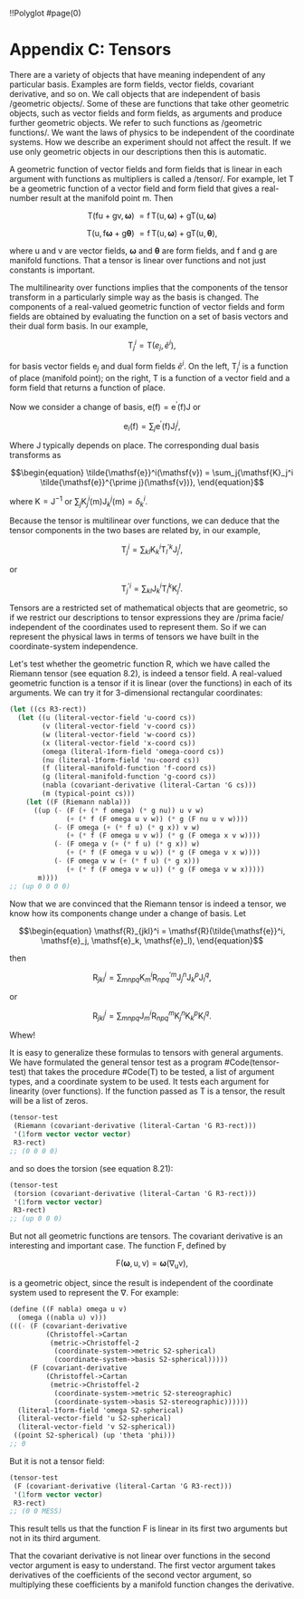 !!Polyglot
#page(0)
# Appendix C: Tensors

There are a variety of objects that have meaning independent of any particular basis. Examples are form fields, vector fields, covariant derivative, and so on.
We call objects that are independent of basis /geometric objects/. Some of these are functions that take other geometric objects, such as vector fields and form fields, as arguments and produce further geometric objects. We refer to such functions as /geometric functions/. We want the laws of physics to be independent of the coordinate systems. How we describe an experiment should not affect the result. If we use only geometric objects in our descriptions then this is automatic.

A geometric function of vector fields and form fields that is linear in each argument with functions as multipliers is called a /tensor/. For example, let
$\mathsf{T}$ be a geometric function of a vector field and form field that gives a real-number result at the manifold point $\mathsf{m}$. Then

$$\begin{equation}
\mathsf{T}(\mathsf{f} \mathsf{u} + \mathsf{g} \mathsf{v}, \boldsymbol{\omega}) \
= \mathsf{f}\,\mathsf{T}(\mathsf{u}, \boldsymbol{\omega}) + \mathsf{g} \mathsf{T}(\mathsf{u}, \boldsymbol{\omega})
\end{equation}$$

$$\begin{equation}
\mathsf{T}(\mathsf{u}, \mathsf{f} \boldsymbol{\omega} + \mathsf{g} \boldsymbol{\theta}) \
= \mathsf{f}\,\mathsf{T}(\mathsf{u}, \boldsymbol{\omega}) + \mathsf{g} \mathsf{T}(\mathsf{u}, \boldsymbol{\theta}),
\end{equation}$$

where $\mathsf{u}$ and $\mathsf{v}$ are vector fields, $\boldsymbol{\omega}$ and
$\boldsymbol{\theta}$ are form fields, and $\mathsf{f}$ and $\mathsf{g}$ are manifold functions. That a tensor is linear over functions and not just constants is important.

The multilinearity over functions implies that the components of the tensor transform in a particularly simple way as the basis is changed. The components of a real-valued geometric function of vector fields and form fields are obtained by evaluating the function on a set of basis vectors and their dual form basis. In our example,


$$\begin{equation}
\mathsf{T}_j^i = \mathsf{T}(e_j, \tilde{e}^i),
\end{equation}$$

for basis vector fields $\mathsf{e}_j$ and dual form fields $\tilde{e}^i$. On the left, $\mathsf{T}_j^i$ is a function of place (manifold point); on the right, $\mathsf{T}$ is a function of a vector field and a form field that returns a function of place.

Now we consider a change of basis, $\mathsf{e}(\mathsf{f}) =
\mathsf{e}^\prime(\mathsf{f})\mathsf{J}$ or

$$\begin{equation}
\mathsf{e}_i(\mathsf{f}) = \sum_j{\mathsf{e}^\prime(\mathsf{f})\mathsf{J}_i^j},
\end{equation}$$

Where $\mathsf{J}$ typically depends on place. The corresponding dual basis transforms as

$$\begin{equation}
\tilde{\mathsf{e}}^i(\mathsf{v}) = \sum_j{\mathsf{K}_j^i \tilde{\mathsf{e}}^{\prime j}(\mathsf{v})},
\end{equation}$$

where $\mathsf{K} = \mathsf{J}^{-1}$ or $\sum_j{\mathsf{K}_j^i(\mathsf{m}) \mathsf{J}_k^j(\mathsf{m})} = \delta_k^i$.

Because the tensor is multilinear over functions, we can deduce that the tensor components in the two bases are related by, in our example,

$$\begin{equation}
\mathsf{T}_j^i = \sum_{kl}{\mathsf{K}_k^i \mathsf{T}_l^{\prime k} \mathsf{J}_j^l},
\end{equation}$$

or

$$\begin{equation}
\mathsf{T}_j^{\prime i} = \sum_{kl}{\mathsf{J}_k^i \mathsf{T}_l^k \mathsf{K}_j^l}.
\end{equation}$$

Tensors are a restricted set of mathematical objects that are geometric, so if we restrict our descriptions to tensor expressions they are /prima facie/ independent of the coordinates used to represent them. So if we can represent the physical laws in terms of tensors we have built in the coordinate-system independence.

Let's test whether the geometric function $\mathsf{R}$, which we have called the Riemann tensor (see equation 8.2), is indeed a tensor field. A real-valued geometric function is a tensor if it is linear (over the functions) in each of its arguments. We can try it for 3-dimensional rectangular coordinates:

```Scheme
(let ((cs R3-rect))
  (let ((u (literal-vector-field 'u-coord cs))
        (v (literal-vector-field 'v-coord cs))
        (w (literal-vector-field 'w-coord cs))
        (x (literal-vector-field 'x-coord cs))
        (omega (literal-1form-field 'omega-coord cs))
        (nu (literal-1form-field 'nu-coord cs))
        (f (literal-manifold-function 'f-coord cs))
        (g (literal-manifold-function 'g-coord cs))
        (nabla (covariant-derivative (literal-Cartan 'G cs)))
        (m (typical-point cs)))
    (let ((F (Riemann nabla)))
      ((up (- (F (+ (* f omega) (* g nu)) u v w)
              (+ (* f (F omega u v w)) (* g (F nu u v w))))
           (- (F omega (+ (* f u) (* g x)) v w)
              (+ (* f (F omega u v w)) (* g (F omega x v w))))
           (- (F omega v (+ (* f u) (* g x)) w)
              (+ (* f (F omega v u w)) (* g (F omega v x w))))
           (- (F omega v w (+ (* f u) (* g x)))
              (+ (* f (F omega v w u)) (* g (F omega v w x)))))
       m))))
;; (up 0 0 0 0)
```

Now that we are convinced that the Riemann tensor is indeed a tensor, we know how its components change under a change of basis. Let

$$\begin{equation}
\mathsf{R}_{jkl}^i = \mathsf{R}(\tilde{\mathsf{e}}^i, \mathsf{e}_j, \mathsf{e}_k, \mathsf{e}_l),
\end{equation}$$

then

$$\begin{equation}
\mathsf{R}_{jkl}^i = \sum_{mnpq}{\mathsf{K}_m^i \mathsf{R}_{npq}^{\prime m} \mathsf{J}_j^n \mathsf{J}_k^p \mathsf{J}_l^q},
\end{equation}$$

or

$$\begin{equation}
\mathsf{R}_{jkl}^i = \sum_{mnpq}{\mathsf{J}_m^i \mathsf{R}_{npq}^m \mathsf{K}_j^n \mathsf{K}_k^p \mathsf{K}_l^q}.
\end{equation}$$

Whew!

It is easy to generalize these formulas to tensors with general arguments. We have formulated the general tensor test as a program #Code(tensor-test) that takes the procedure #Code(T) to be tested, a list of argument types, and a coordinate system to be used. It tests each argument for linearity (over functions). If the function passed as T is a tensor, the result will be a list of zeros.

```Scheme
(tensor-test
 (Riemann (covariant-derivative (literal-Cartan 'G R3-rect)))
 '(1form vector vector vector)
 R3-rect)
;; (0 0 0 0)
```

and so does the torsion (see equation 8.21):

```Scheme
(tensor-test
 (torsion (covariant-derivative (literal-Cartan 'G R3-rect)))
 '(1form vector vector)
 R3-rect)
;; (up 0 0 0)
```

But not all geometric functions are tensors. The covariant derivative is an interesting and important case. The function $\mathsf{F}$, defined by

$$\begin{equation}
\mathsf{F}(\boldsymbol{\omega}, \mathsf{u}, \mathsf{v}) = \boldsymbol{\omega}(\nabla_\mathsf{u} \mathsf{v}),
\end{equation}$$

is a geometric object, since the result is independent of the coordinate system used to represent the $\nabla$. For example:

```Scheme
(define ((F nabla) omega u v)
  (omega ((nabla u) v)))
(((- (F (covariant-derivative
         (Christoffel->Cartan
          (metric->Christoffel-2
           (coordinate-system->metric S2-spherical)
           (coordinate-system->basis S2-spherical)))))
     (F (covariant-derivative
         (Christoffel->Cartan
          (metric->Christoffel-2
           (coordinate-system->metric S2-stereographic)
           (coordinate-system->basis S2-stereographic))))))
  (literal-1form-field 'omega S2-spherical)
  (literal-vector-field 'u S2-spherical)
  (literal-vector-field 'v S2-spherical))
 ((point S2-spherical) (up 'theta 'phi)))
;; 0
```

But it is not a tensor field:

```Scheme
(tensor-test
 (F (covariant-derivative (literal-Cartan 'G R3-rect)))
 '(1form vector vector)
 R3-rect)
;; (0 0 MESS)
```

This result tells us that the function $\mathsf{F}$ is linear in its first two arguments but not in its third argument.

That the covariant derivative is not linear over functions in the second vector argument is easy to understand. The first vector argument takes derivatives of the coefficients of the second vector argument, so multiplying these coefficients by a manifold function changes the derivative.

